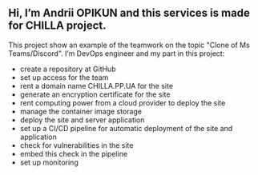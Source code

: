  Hi, I’m Andrii OPIKUN and this services is made for CHILLA project.
-
 This project show an example of the teamwork on the topic "Clone of Ms Teams/Discord". I’m DevOps engineer and my part in this project: 
- create a repository at GitHub
- set up access for the team
- rent a domain name CHILLA.PP.UA for the site
- generate an encryption certificate for the site
- rent computing power from a cloud provider to deploy the site
- manage the container image storage
- deploy the site and server application
- set up a CI/CD pipeline for automatic deployment of the site and application
- check for vulnerabilities in the site
- embed this check in the pipeline
- set up monitoring
